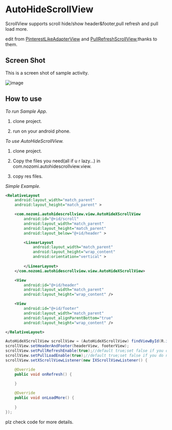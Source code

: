 AutoHideScrollView
==================

ScrollView supports scroll hide/show header&amp;footer,pull refresh and pull load more.


edit from [PinterestLikeAdapterView][1] and [PullRefreshScrollView][2],thanks to them.

Screen Shot
----------------
This is a screen shot of sample activity.

![image](https://raw.github.com/xuyangbill/AutoHideScrollView/master/screenshots/1.png)

How to use
-------------

*To run Sample App.*

  1. clone project.

  2. run on your android phone.

*To use AutoHideScrollView.*

  1. clone project.

  2. Copy the files you need(all if u r lazy…) in com.nozomi.autohidescrollview.view.

  3. copy res files.

*Simple Example.*

```xml
<RelativeLayout
    android:layout_width="match_parent"
    android:layout_height="match_parent" >

    <com.nozomi.autohidescrollview.view.AutoHideXScrollView
        android:id="@+id/scroll"
        android:layout_width="match_parent"
        android:layout_height="match_parent"
        android:layout_below="@+id/header" >

        <LinearLayout
            android:layout_width="match_parent"
            android:layout_height="wrap_content"
            android:orientation="vertical" >
            
        </LinearLayout>
    </com.nozomi.autohidescrollview.view.AutoHideXScrollView>

    <View
        android:id="@+id/header"
        android:layout_width="match_parent"
        android:layout_height="wrap_content" />

    <View
        android:id="@+id/footer"
        android:layout_width="match_parent"
        android:layout_alignParentBottom="true"
        android:layout_height="wrap_content" />

</RelativeLayout>
```

```java
AutoHideXScrollView scrollView = (AutoHideXScrollView) findViewById(R.id.scroll);
scrollView.setHeaderAndFooter(headerView, footerView);
scrollView.setPullRefreshEnable(true);//default true;set false if you do not want to pull refresh
scrollView.setPullLoadEnable(true);//default true;set false if you do not want to pull load more	
scrollView.setXScrollViewListener(new IXScrollViewListener() {

	@Override
	public void onRefresh() {
				
	}

	@Override
	public void onLoadMore() {
	
	}
});
```
plz check code for more details.


[1]: https://github.com/GDG-Korea/PinterestLikeAdapterView
[2]: https://github.com/6a209/PullRefreshScrollView
